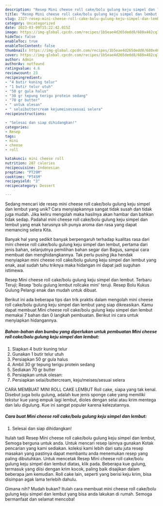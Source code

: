 ```yaml
---
description: "Resep Mini cheese roll cake/bolu gulung keju simpel dan lembut yang Lezat Sekali"
title: "Resep Mini cheese roll cake/bolu gulung keju simpel dan lembut yang Lezat Sekali"
slug: 2327-resep-mini-cheese-roll-cake-bolu-gulung-keju-simpel-dan-lembut-yang-lezat-sekali
category: Uncategorized
date: 2023-03-09T15:22:42.015Z
image: https://img-global.cpcdn.com/recipes/1b5eae4d265dedd8/680x482cq70/mini-cheese-roll-cakebolu-gulung-keju-simpel-dan-lembut-foto-resep-utama.jpg
hideToc: false
enableToc: true
enableTocContent: false
thumbnail: https://img-global.cpcdn.com/recipes/1b5eae4d265dedd8/680x482cq70/mini-cheese-roll-cakebolu-gulung-keju-simpel-dan-lembut-foto-resep-utama.jpg
cover: https://img-global.cpcdn.com/recipes/1b5eae4d265dedd8/680x482cq70/mini-cheese-roll-cakebolu-gulung-keju-simpel-dan-lembut-foto-resep-utama.jpg
author: Admin
authorAv: notfound
ratingvalue: 4.6
reviewcount: 23
recipeingredient:
- "4 butir kuning telur"
- "1 butir telur utuh"
- "50 gr gula halus"
- "30 gr tepung terigu protein sedang"
- "70 gr butter"
- " untuk olesan"
- " selaibuttercream kejumeisessesuai selera"
recipeinstructions:

- "Selesai dan siap dihidangkan!"
categories:
- Resep
tags:
- mini
- cheese
- roll

katakunci: mini cheese roll 
nutrition: 207 calories
recipecuisine: Indonesian
preptime: "PT29M"
cooktime: "PT45M"
recipeyield: "3"
recipecategory: Dessert

---
```





Sedang mencari ide resep mini cheese roll cake/bolu gulung keju simpel dan lembut yang unik? Cara menyiapkannya sangat tidak susah dan tidak juga mudah. Jika keliru mengolah maka hasilnya akan hambar dan bahkan tidak sedap. Padahal mini cheese roll cake/bolu gulung keju simpel dan lembut yang enak harusnya sih punya aroma dan rasa yang dapat memancing selera Kita.





Banyak hal yang sedikit banyak berpengaruh terhadap kualitas rasa dari mini cheese roll cake/bolu gulung keju simpel dan lembut, pertama dari jenis bahan, selanjutnya pemilihan bahan segar dan Bagus, sampai cara membuat dan menghidangkannya. Tak perlu pusing jika hendak menyiapkan mini cheese roll cake/bolu gulung keju simpel dan lembut yang enak,      asal sudah tahu triknya maka hidangan ini dapat jadi suguhan istimewa.














Resep Mini cheese roll cake/bolu gulung keju simpel dan lembut. Terbaru Teruji; Resep &#39;bolu gulung lembut rollcake mini&#39; teruji. Resep Bolu Kukus Gulung Pelangi enak dan mudah untuk dibuat.






Berikut ini ada beberapa tips dan trik praktis dalam mengolah mini cheese roll cake/bolu gulung keju simpel dan lembut yang siap dikreasikan. Kamu dapat membuat Mini cheese roll cake/bolu gulung keju simpel dan lembut memakai 7 bahan dan 0 langkah pembuatan. Berikut ini cara untuk menyiapkan hidangannya.

<!--inarticleads1-->

##### Bahan-bahan dan bumbu yang diperlukan untuk pembuatan Mini cheese roll cake/bolu gulung keju simpel dan lembut:

1. Siapkan 4 butir kuning telur
1. Gunakan 1 butir telur utuh
1. Persiapkan 50 gr gula halus
1. Ambil 30 gr tepung terigu protein sedang
1. Sediakan 70 gr butter
1. Persiapkan  untuk olesan:
1. Persiapkan  selai/buttercream, keju/meises/sesuai selera


CARA MEMBUAT MINI ROLL CAKE LEMBUT Roll cake, siapa yang tak kenal. Disebut juga bolu gulung, adalah kue jenis sponge cake yang memiliki tekstur kue yang empuk lagi lembut, dioles dengan selai atau krim mentega dan lalu digulung. Kue ini sangat populer karena kelezatannya. 

<!--inarticleads2-->

##### Cara buat Mini cheese roll cake/bolu gulung keju simpel dan lembut:


1. Selesai dan siap dihidangkan!

Itulah tadi Resep Mini cheese roll cake/bolu gulung keju simpel dan lembut, Semoga berguna untuk anda. Untuk mencari resep lainnya gunakan Kotak pencarian yang kami sediakan. koleksi kami lebih dari satu juta resep masakan yang pastinya dapat membantu anda menemukan resep yang paling dibutuhkan. Untuk mencetak Resep Mini cheese roll cake/bolu gulung keju simpel dan lembut diatas, klik pada. Beberapa kue gulung, termasuk yang diisi dengan krim kocok, paling baik disajikan dalam beberapa jam kemudian. Roll cake lain, seperti yang berisi keju krim, bisa disimpan agak lama terlebih dahulu. 

Gimana nih? Mudah bukan? Itulah cara membuat mini cheese roll cake/bolu gulung keju simpel dan lembut yang bisa anda lakukan di rumah. Semoga bermanfaat dan selamat mencoba!
